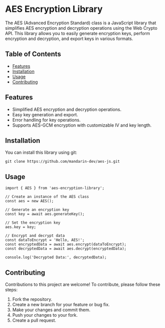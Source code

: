 # AES Encryption Library

The AES (Advanced Encryption Standard) class is a JavaScript library that simplifies AES encryption and decryption operations using the Web Crypto API. This library allows you to easily generate encryption keys, perform encryption and decryption, and export keys in various formats.

## Table of Contents

- [Features](#features)
- [Installation](#installation)
- [Usage](#usage)
- [Contributing](#contributing)

## Features

- Simplified AES encryption and decryption operations.
- Easy key generation and export.
- Error handling for key operations.
- Supports AES-GCM encryption with customizable IV and key length.

## Installation

You can install this library using git:

```
git clone https://github.com/mandarin-dev/aes-js.git
```

## Usage
```
import { AES } from 'aes-encryption-library';

// Create an instance of the AES class
const aes = new AES();

// Generate an encryption key
const key = await aes.generateKey();

// Set the encryption key
aes.key = key;

// Encrypt and decrypt data
const dataToEncrypt = 'Hello, AES!';
const encryptedData = await aes.encrypt(dataToEncrypt);
const decryptedData = await aes.decrypt(encryptedData);

console.log('Decrypted Data:', decryptedData);

```

## Contributing

Contributions to this project are welcome! To contribute, please follow these steps:

1. Fork the repository.
2. Create a new branch for your feature or bug fix.
3. Make your changes and commit them.
4. Push your changes to your fork.
5. Create a pull request.

